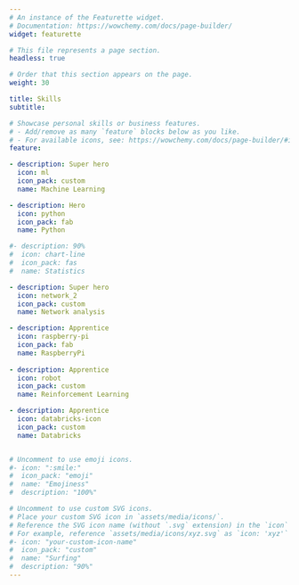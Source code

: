 ```yaml
---
# An instance of the Featurette widget.
# Documentation: https://wowchemy.com/docs/page-builder/
widget: featurette

# This file represents a page section.
headless: true

# Order that this section appears on the page.
weight: 30

title: Skills
subtitle:

# Showcase personal skills or business features.
# - Add/remove as many `feature` blocks below as you like.
# - For available icons, see: https://wowchemy.com/docs/page-builder/#icons
feature:

- description: Super hero
  icon: ml
  icon_pack: custom
  name: Machine Learning

- description: Hero
  icon: python
  icon_pack: fab
  name: Python

#- description: 90%
#  icon: chart-line
#  icon_pack: fas
#  name: Statistics

- description: Super hero
  icon: network_2
  icon_pack: custom
  name: Network analysis

- description: Apprentice
  icon: raspberry-pi
  icon_pack: fab
  name: RaspberryPi
  
- description: Apprentice
  icon: robot
  icon_pack: custom
  name: Reinforcement Learning

- description: Apprentice
  icon: databricks-icon
  icon_pack: custom
  name: Databricks


# Uncomment to use emoji icons.
#- icon: ":smile:"
#  icon_pack: "emoji"
#  name: "Emojiness"
#  description: "100%"  

# Uncomment to use custom SVG icons.
# Place your custom SVG icon in `assets/media/icons/`.
# Reference the SVG icon name (without `.svg` extension) in the `icon` field.
# For example, reference `assets/media/icons/xyz.svg` as `icon: 'xyz'`
#- icon: "your-custom-icon-name"
#  icon_pack: "custom"
#  name: "Surfing"
#  description: "90%"
---
```

